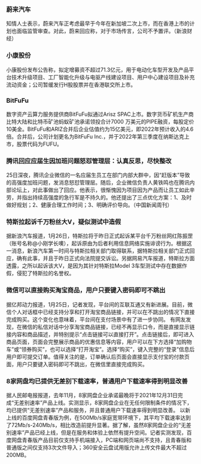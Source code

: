 ### 蔚来汽车
知情人士表示，蔚来汽车正考虑最早于今年在新加坡二次上市，而在香港上市的计划也面临监管审查。对此，蔚来回应称，对于市场传言，公司不予置评。（新浪财经）
### 小康股份
小康股份发布公告称，拟定增募资不超过71.3亿元，用于电动化车型开发及产品平台技术升级项目、工厂智能化升级与电驱产线建设项目、用户中心建设项目及补充流动资金；公司暂缓发行H股股票并在香港联交所上市。
### BitFuFu
数字资产云算力服务提供商BitFuFu拟通过Arisz SPAC上市。数字货币矿机生产商比特大陆和比特币矿池蚂蚁矿池承诺领投合计7000 万美元的PIPE融资，每股定价10美金。BitFuFu和ARIZ合并后企业估值约为15亿美元，即2022年预计收入的4.6倍。合并后，公司计划更名为BitFuFu Inc.，并于2022年第三季度在纳斯达克上市，股票代码为FUFU。
### 腾讯回应应届生因加班问题怒怼管理层：认真反思，尽快整改
25日深夜，腾讯企业微信的一名应届生员工在部门内部大群中，因“赶版本”导致的高强度加班问题，发消息怒怼管理层。随后，企业微信负责人黄铁鸣也在腾讯内部论坛上，对此事做出了回应。他表示，很惭愧因为项目因为产品而让员工如此辛劳，并指出持续高强度的急行军是不持久的。他还提出了三点优化方案：1、及时做好规划；2、健康合理工作时间；3、明确评价导向。（中国新闻周刊）
### 特斯拉起诉千万粉丝大V，疑似测试中造假
据新浪汽车报道，1月26日，特斯拉将于昨日正式起诉某平台千万粉丝网红陈振罡（账号名称@小刚学长噢），起诉原由为后者利用信息网络实施诽谤行为。根据这一消息，新浪汽车第一时间与特斯拉相关部门取得联系，据特斯拉相关部门正式回应，确有此事，并且于昨日正式向法院提交诉讼。另据网易汽车报道，特斯拉方面透露，之所以起诉该大V，是因为其针对特斯拉Model 3车型测试中存在数据作假，侵犯了特斯拉的名誉权。
### 微信可以直接购买淘宝商品，用户只要键入密码即可不跳出
据亿邦动力报道，1月25日，记者发现，平台间的互联互通又有新进展。目前，微信个人对话框中已经支持分享和打开淘宝商品链接，并可以在不跳出的情况下直接完成购买。这个变化也意味着，平台间在支付场景中有了进一步协同。
有网友发现，在微信的私信对话中分享淘宝商品链接，已经不再显示口令，而是直接显示链接内容和商品描述，并特别提示“点击链接可以直接打开”。点击链接后，即可进入商品页面，页面会完整展示商品的优惠信息等内容，用户可以在下方选择“加购物车”或“领券购买”，也可以选择“打开淘宝”。选择“购买”，键入完整的“登录”信息后用户即可提交订单。值得关注的是，订单确认后页面会直接显示支付宝的付款页面，用户只要键入密码即可不跳出，在微信里直接完成购买。
### 8家网盘均已提供无差别下载速率，普通用户下载速率得到明显改善
据人民邮电报报道，去年11月，8家网盘企业承诺最晚将于2021年12月31日完成“无差别速率”产品上线。实测显示，8家网盘企业在无任何限制条件的情况下，均已提供“无差别速率”产品和服务，并且普通用户下载速率得到明显改善。
以新上线的百度网盘青春版为例，在500Mb/s家庭宽带环境下，其平均下载速率达到了72Mb/s-240Mb/s，相比改造前提升显著。据了解，虽然8家网盘企业的“无差别速率”产品已经上线，但是在服务和体验上依然有提升空间。记者实测发现，百度网盘青春版产品目前仅支持手机端接入，PC端和网页端尚不支持，且青春版和普通版之间仅支持3次文件导入；360安全云盘试用版允许上传文件最大不超过200MB。
